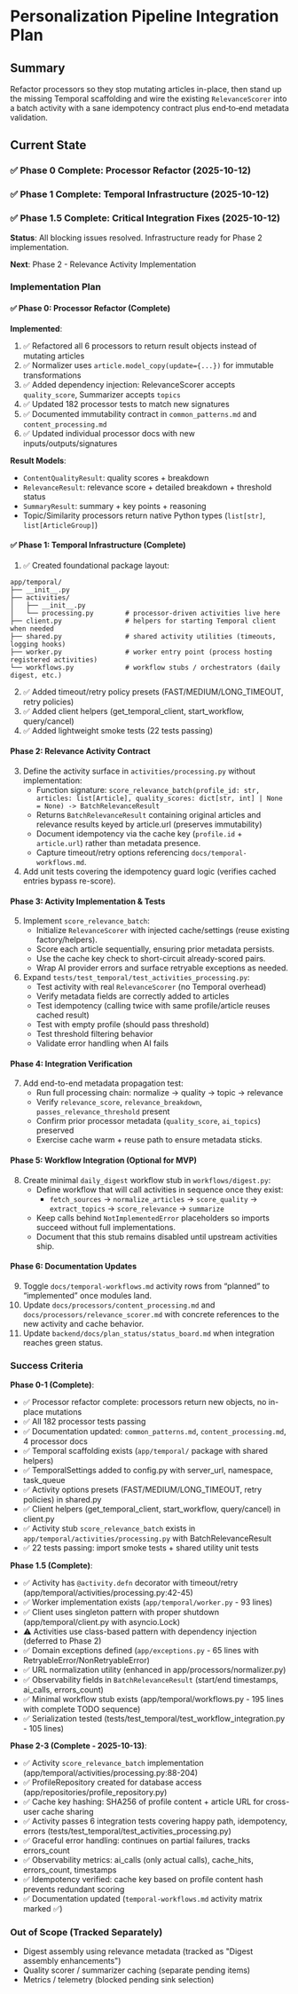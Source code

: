 # Personalization Pipeline Integration Plan

## Summary

Refactor processors so they stop mutating articles in-place, then stand up the missing Temporal scaffolding and wire the existing `RelevanceScorer` into a batch activity with a sane idempotency contract plus end‑to‑end metadata validation.

## Current State

### ✅ Phase 0 Complete: Processor Refactor (2025-10-12)

### ✅ Phase 1 Complete: Temporal Infrastructure (2025-10-12)

### ✅ Phase 1.5 Complete: Critical Integration Fixes (2025-10-12)

**Status**: All blocking issues resolved. Infrastructure ready for Phase 2 implementation.

**Next**: Phase 2 - Relevance Activity Implementation

### Implementation Plan

#### ✅ Phase 0: Processor Refactor (Complete)

**Implemented**:

1. ✅ Refactored all 6 processors to return result objects instead of mutating articles
2. ✅ Normalizer uses `article.model_copy(update={...})` for immutable transformations
3. ✅ Added dependency injection: RelevanceScorer accepts `quality_score`, Summarizer accepts `topics`
4. ✅ Updated 182 processor tests to match new signatures
5. ✅ Documented immutability contract in `common_patterns.md` and `content_processing.md`
6. ✅ Updated individual processor docs with new inputs/outputs/signatures

**Result Models**:

- `ContentQualityResult`: quality scores + breakdown
- `RelevanceResult`: relevance score + detailed breakdown + threshold status
- `SummaryResult`: summary + key points + reasoning
- Topic/Similarity processors return native Python types (`list[str]`, `list[ArticleGroup]`)

#### ✅ Phase 1: Temporal Infrastructure (Complete)

1. ✅ Created foundational package layout:

```text
app/temporal/
├── __init__.py
├── activities/
│   ├── __init__.py
│   └── processing.py        # processor-driven activities live here
├── client.py                # helpers for starting Temporal client when needed
├── shared.py                # shared activity utilities (timeouts, logging hooks)
├── worker.py                # worker entry point (process hosting registered activities)
└── workflows.py             # workflow stubs / orchestrators (daily digest, etc.)
```

2. ✅ Added timeout/retry policy presets (FAST/MEDIUM/LONG_TIMEOUT, retry policies)
3. ✅ Added client helpers (get_temporal_client, start_workflow, query/cancel)
4. ✅ Added lightweight smoke tests (22 tests passing)

#### Phase 2: Relevance Activity Contract

3. Define the activity surface in `activities/processing.py` without implementation:
     - Function signature: `score_relevance_batch(profile_id: str, articles: list[Article], quality_scores: dict[str, int] | None = None) -> BatchRelevanceResult`
     - Returns `BatchRelevanceResult` containing original articles and relevance results keyed by article.url (preserves immutability)
     - Document idempotency via the cache key (`profile.id` + `article.url`) rather than metadata presence.
     - Capture timeout/retry options referencing `docs/temporal-workflows.md`.
4. Add unit tests covering the idempotency guard logic (verifies cached entries bypass re-score).

#### Phase 3: Activity Implementation & Tests

5. Implement `score_relevance_batch`:
     - Initialize `RelevanceScorer` with injected cache/settings (reuse existing factory/helpers).
     - Score each article sequentially, ensuring prior metadata persists.
     - Use the cache key check to short-circuit already-scored pairs.
     - Wrap AI provider errors and surface retryable exceptions as needed.
6. Expand `tests/test_temporal/test_activities_processing.py`:
     - Test activity with real `RelevanceScorer` (no Temporal overhead)
     - Verify metadata fields are correctly added to articles
     - Test idempotency (calling twice with same profile/article reuses cached result)
     - Test with empty profile (should pass threshold)
     - Test threshold filtering behavior
     - Validate error handling when AI fails

#### Phase 4: Integration Verification

7. Add end-to-end metadata propagation test:
     - Run full processing chain: normalize → quality → topic → relevance
     - Verify `relevance_score`, `relevance_breakdown`, `passes_relevance_threshold` present
     - Confirm prior processor metadata (`quality_score`, `ai_topics`) preserved
     - Exercise cache warm + reuse path to ensure metadata sticks.

#### Phase 5: Workflow Integration (Optional for MVP)

8. Create minimal `daily_digest` workflow stub in `workflows/digest.py`:
     - Define workflow that will call activities in sequence once they exist:
       - `fetch_sources` → `normalize_articles` → `score_quality` → `extract_topics` → `score_relevance` → `summarize`
     - Keep calls behind `NotImplementedError` placeholders so imports succeed without full implementations.
     - Document that this stub remains disabled until upstream activities ship.

#### Phase 6: Documentation Updates

9. Toggle `docs/temporal-workflows.md` activity rows from “planned” to “implemented” once modules land.
10. Update `docs/processors/content_processing.md` and `docs/processors/relevance_scorer.md` with concrete references to the new activity and cache behavior.
11. Update `backend/docs/plan_status/status_board.md` when integration reaches green status.

### Success Criteria

**Phase 0-1 (Complete)**:

- ✅ Processor refactor complete: processors return new objects, no in-place mutations
- ✅ All 182 processor tests passing
- ✅ Documentation updated: `common_patterns.md`, `content_processing.md`, 4 processor docs
- ✅ Temporal scaffolding exists (`app/temporal/` package with shared helpers)
- ✅ TemporalSettings added to config.py with server_url, namespace, task_queue
- ✅ Activity options presets (FAST/MEDIUM/LONG_TIMEOUT, retry policies) in shared.py
- ✅ Client helpers (get_temporal_client, start_workflow, query/cancel) in client.py
- ✅ Activity stub `score_relevance_batch` exists in `app/temporal/activities/processing.py` with BatchRelevanceResult
- ✅ 22 tests passing: import smoke tests + shared utility unit tests

**Phase 1.5 (Complete)**:

- ✅ Activity has `@activity.defn` decorator with timeout/retry (app/temporal/activities/processing.py:42-45)
- ✅ Worker implementation exists (`app/temporal/worker.py` - 93 lines)
- ✅ Client uses singleton pattern with proper shutdown (app/temporal/client.py with asyncio.Lock)
- ⚠️ Activities use class-based pattern with dependency injection (deferred to Phase 2)
- ✅ Domain exceptions defined (`app/exceptions.py` - 65 lines with RetryableError/NonRetryableError)
- ✅ URL normalization utility (enhanced in app/processors/normalizer.py)
- ✅ Observability fields in `BatchRelevanceResult` (start/end timestamps, ai_calls, errors_count)
- ✅ Minimal workflow stub exists (app/temporal/workflows.py - 195 lines with complete TODO sequence)
- ✅ Serialization tested (tests/test_temporal/test_workflow_integration.py - 105 lines)

**Phase 2-3 (Complete - 2025-10-13)**:

- ✅ Activity `score_relevance_batch` implementation (app/temporal/activities/processing.py:88-204)
- ✅ ProfileRepository created for database access (app/repositories/profile_repository.py)
- ✅ Cache key hashing: SHA256 of profile content + article URL for cross-user cache sharing
- ✅ Activity passes 6 integration tests covering happy path, idempotency, errors (tests/test_temporal/test_activities_processing.py)
- ✅ Graceful error handling: continues on partial failures, tracks errors_count
- ✅ Observability metrics: ai_calls (only actual calls), cache_hits, errors_count, timestamps
- ✅ Idempotency verified: cache key based on profile content hash prevents redundant scoring
- ✅ Documentation updated (`temporal-workflows.md` activity matrix marked ✅)

### Out of Scope (Tracked Separately)

- Digest assembly using relevance metadata (tracked as "Digest assembly enhancements")
- Quality scorer / summarizer caching (separate pending items)
- Metrics / telemetry (blocked pending sink selection)
